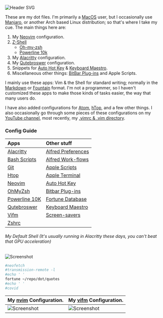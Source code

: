![Header SVG](https://makccr.github.io/images/github-header.svg)

These are my dot files. I'm primarily a [MacOS](https://www.apple.com/macos/) user, but I occasionally use [Manjaro](https://manjaro.org/), or another Arch based Linux distribution; so that's where I take my cue. The main things here are: 

1. My [Neovim](https://neovim.io/) configuration. 
2. [Z-Shell](http://zsh.sourceforge.net/)
    * [Oh-my-zsh](https://ohmyz.sh/)
    * [Powerline 10k](https://github.com/romkatv/powerlevel10k) 
3. My [Alacritty](https://github.com/alacritty/alacritty) configuration.
4. My [Qutebroswer](https://qutebrowser.org/) configuration.
5. Snippets for [Auto Hot Key](https://www.autohotkey.com/) & [Keyboard Maestro](https://www.keyboardmaestro.com/main/). 
6. Miscellaneous other things: [BitBar Plug-ins](https://getbitbar.com/) and Apple Scripts. 

I mainly use these apps: Vim & the Shell for standard writing; normally in the [Markdown](https://www.markdownguide.org/) or [Fountain](https://fountain.io/) format. I'm not a programmer, so I haven't customized these apps to make those kinds of tasks easier, the way that many users do. 

I have also added configurations for [Atom](https://atom.io/), [hTop](https://hisham.hm/htop/), and a few other things. I also occasionally go through some pieces of these configurations on my [YouTube channel](https://www.youtube.com/c/makccr), most recently, my [.vimrc & .vim directory](https://www.youtube.com/watch?v=Igfm59WL3NE).

### Config Guide
Apps | Other stuff
 :-- | :---------- 
[Alacritty](https://github.com/makccr/dot/blob/master/.config/alacritty/alacritty.yml) | [Alfred Preferences](https://github.com/makccr/dot/tree/master/misc/alfred-workflows/Alfred.alfredpreferences)
[Bash Scripts](https://github.com/makccr/dot/tree/master/.bin) | [Alfred Work-flows](https://github.com/makccr/dot/tree/master/misc/alfred-workflows)
[Git](https://github.com/makccr/dot/blob/master/.gitconfig) | [Apple Scripts](https://github.com/makccr/dot/tree/master/misc/apple-scripts)
[Htop](https://github.com/makccr/dot/blob/master/.config/htop/htoprc) | [Apple Terminal](https://github.com/makccr/dot/blob/master/misc/macOS/terminals/Gruvbox.terminal)
[Neovim](https://github.com/makccr/dot/blob/master/.config/nvim/init.vim) | [Auto Hot Key](https://github.com/makccr/dot/blob/master/misc/snippets/ahk/ahk.ahk)
[OhMyZsh](https://github.com/makccr/dot/blob/master/.zshrc) | [Bitbar Plug-ins](https://github.com/makccr/dot/tree/master/misc/bitbar)
[Powerline 10K](https://github.com/makccr/dot/blob/master/.p10k.zsh) | [Fortune Database](https://github.com/makccr/dot/blob/master/quotes)
[Qutebroswer](https://github.com/makccr/dot/tree/master/.qutebrowser) | [Keyboard Maestro](https://github.com/makccr/dot/blob/master/misc/snippets/keyboardMaestro.kmsync)
[Vifm](https://github.com/makccr/dot/tree/master/.config/vifm) | [Screen-savers](https://github.com/makccr/dot/tree/master/misc/macOS/screensavers)
[Zshrc](https://github.com/makccr/dot/blob/master/.zshrc) | 

###### My Default Shell (It's usually running in Alacritty these days, you can't beat that GPU acceleration) 
![Screenshot](https://raw.githubusercontent.com/makccr/dotProfiles/master/images/profile.jpg)

```bash
#neofetch
#transmission-remote -l
#echo ' '
fortune ~/repo/dot/quotes 
#echo ' ' 
#covid
```
**My [nvim](https://github.com/neovim/neovim) Configuration.** | **My [vifm](https://github.com/vifm/vifm) Configuration.**
---------- | -------------------
![Screenshot](https://raw.githubusercontent.com/makccr/dotProfiles/master/images/vim.jpg) | ![Screenshot](https://raw.githubusercontent.com/makccr/dotProfiles/master/images/vifm.jpg)
